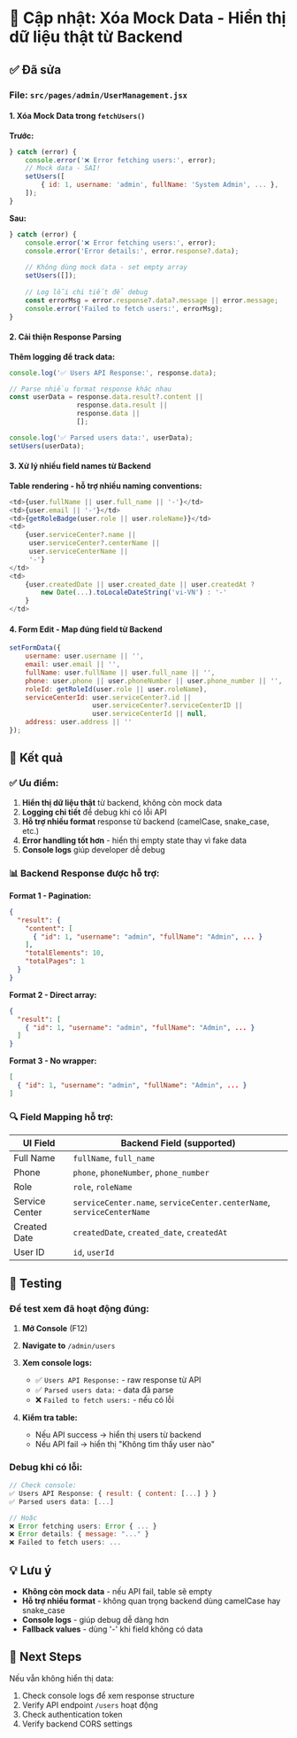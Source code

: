 # 🔧 Cập nhật: Xóa Mock Data - Hiển thị dữ liệu thật từ Backend

## ✅ Đã sửa

### File: `src/pages/admin/UserManagement.jsx`

#### 1. Xóa Mock Data trong `fetchUsers()`

**Trước:**
```javascript
} catch (error) {
    console.error('❌ Error fetching users:', error);
    // Mock data - SAI!
    setUsers([
        { id: 1, username: 'admin', fullName: 'System Admin', ... },
    ]);
}
```

**Sau:**
```javascript
} catch (error) {
    console.error('❌ Error fetching users:', error);
    console.error('Error details:', error.response?.data);
    
    // Không dùng mock data - set empty array
    setUsers([]);
    
    // Log lỗi chi tiết để debug
    const errorMsg = error.response?.data?.message || error.message;
    console.error('Failed to fetch users:', errorMsg);
}
```

#### 2. Cải thiện Response Parsing

**Thêm logging để track data:**
```javascript
console.log('✅ Users API Response:', response.data);

// Parse nhiều format response khác nhau
const userData = response.data.result?.content || 
                 response.data.result || 
                 response.data || 
                 [];

console.log('✅ Parsed users data:', userData);
setUsers(userData);
```

#### 3. Xử lý nhiều field names từ Backend

**Table rendering - hỗ trợ nhiều naming conventions:**
```javascript
<td>{user.fullName || user.full_name || '-'}</td>
<td>{user.email || '-'}</td>
<td>{getRoleBadge(user.role || user.roleName)}</td>
<td>
    {user.serviceCenter?.name || 
     user.serviceCenter?.centerName || 
     user.serviceCenterName || 
     '-'}
</td>
<td>
    {user.createdDate || user.created_date || user.createdAt ? 
        new Date(...).toLocaleDateString('vi-VN') : '-'
    }
</td>
```

#### 4. Form Edit - Map đúng field từ Backend

```javascript
setFormData({
    username: user.username || '',
    email: user.email || '',
    fullName: user.fullName || user.full_name || '',
    phone: user.phone || user.phoneNumber || user.phone_number || '',
    roleId: getRoleId(user.role || user.roleName),
    serviceCenterId: user.serviceCenter?.id || 
                     user.serviceCenter?.serviceCenterID || 
                     user.serviceCenterId || null,
    address: user.address || ''
});
```

## 🎯 Kết quả

### ✅ Ưu điểm:
1. **Hiển thị dữ liệu thật** từ backend, không còn mock data
2. **Logging chi tiết** để debug khi có lỗi API
3. **Hỗ trợ nhiều format** response từ backend (camelCase, snake_case, etc.)
4. **Error handling tốt hơn** - hiển thị empty state thay vì fake data
5. **Console logs** giúp developer dễ debug

### 📊 Backend Response được hỗ trợ:

**Format 1 - Pagination:**
```json
{
  "result": {
    "content": [
      { "id": 1, "username": "admin", "fullName": "Admin", ... }
    ],
    "totalElements": 10,
    "totalPages": 1
  }
}
```

**Format 2 - Direct array:**
```json
{
  "result": [
    { "id": 1, "username": "admin", "fullName": "Admin", ... }
  ]
}
```

**Format 3 - No wrapper:**
```json
[
  { "id": 1, "username": "admin", "fullName": "Admin", ... }
]
```

### 🔍 Field Mapping hỗ trợ:

| UI Field | Backend Field (supported) |
|----------|--------------------------|
| Full Name | `fullName`, `full_name` |
| Phone | `phone`, `phoneNumber`, `phone_number` |
| Role | `role`, `roleName` |
| Service Center | `serviceCenter.name`, `serviceCenter.centerName`, `serviceCenterName` |
| Created Date | `createdDate`, `created_date`, `createdAt` |
| User ID | `id`, `userId` |

## 🧪 Testing

### Để test xem đã hoạt động đúng:

1. **Mở Console** (F12)
2. **Navigate to** `/admin/users`
3. **Xem console logs:**
   - ✅ `Users API Response:` - raw response từ API
   - ✅ `Parsed users data:` - data đã parse
   - ❌ `Failed to fetch users:` - nếu có lỗi

4. **Kiểm tra table:**
   - Nếu API success → hiển thị users từ backend
   - Nếu API fail → hiển thị "Không tìm thấy user nào"

### Debug khi có lỗi:

```javascript
// Check console:
✅ Users API Response: { result: { content: [...] } }
✅ Parsed users data: [...]

// Hoặc
❌ Error fetching users: Error { ... }
❌ Error details: { message: "..." }
❌ Failed to fetch users: ...
```

## 💡 Lưu ý

- **Không còn mock data** - nếu API fail, table sẽ empty
- **Hỗ trợ nhiều format** - không quan trọng backend dùng camelCase hay snake_case
- **Console logs** - giúp debug dễ dàng hơn
- **Fallback values** - dùng '-' khi field không có data

## 🚀 Next Steps

Nếu vẫn không hiển thị data:

1. Check console logs để xem response structure
2. Verify API endpoint `/users` hoạt động
3. Check authentication token
4. Verify backend CORS settings

